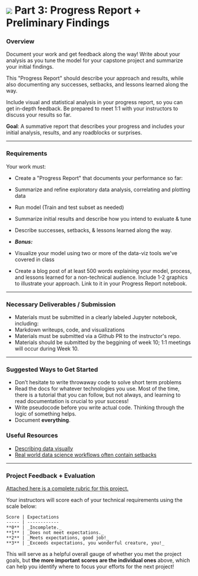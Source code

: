 # ![](https://ga-dash.s3.amazonaws.com/production/assets/logo-9f88ae6c9c3871690e33280fcf557f33.png) Part 3: Progress Report + Preliminary Findings

### Overview

Document your work and get feedback along the way! Write about your analysis as you tune the model for your capstone project and summarize your initial findings.

This "Progress Report" should describe your approach and results, while also documenting any successes, setbacks, and lessons learned along the way.

Include visual and statistical analysis in your progress report, so you can get in-depth feedback. Be prepared to meet 1:1 with your instructors to discuss your results so far.

**Goal**: A summative report that describes your progress and includes your initial analysis, results, and any roadblocks or surprises.

---

### Requirements

Your work must:

- Create a "Progress Report" that documents your performance so far:
 - Summarize and refine exploratory data analysis, correlating and plotting data
 - Run model (Train and test subset as needed)
 - Summarize initial results and describe how you intend to evaluate & tune
 - Describe successes, setbacks, & lessons learned along the way.

- ***Bonus:***
 - Visualize your model using two or more of the data-viz tools we've covered in class 
 - Create a blog post of at least 500 words explaining your model, process, and lessons learned for a non-technical audience. Include 1-2 graphics to illustrate your approach. Link to it in your Progress Report notebook.

---

### Necessary Deliverables / Submission

- Materials must be submitted in a clearly labeled Jupyter notebook, including:
 - Markdown writeups, code, and visualizations
- Materials must be submitted via a Github PR to the instructor's repo.
- Materials should be submitted by the beggining of week 10; 1:1 meetings will occur during Week 10.

---

### Suggested Ways to Get Started

- Don’t hesitate to write throwaway code to solve short term problems
- Read the docs for whatever technologies you use. Most of the time, there is a tutorial that you can follow, but not always, and learning to read documentation is crucial to your success!
- Write pseudocode before you write actual code. Thinking through the logic of something helps.  
- Document **everything**.

### Useful Resources

- [Describing data visually](http://www.statisticsviews.com/details/feature/6314441/Visualising-Statistics-The-importance-of-seeing-not-just-describing-data.html)
- [Real world data science workflows often contain setbacks](https://guerrilla-analytics.net/2015/02/20/data-science-workflows-a-reality-check/)

---

### Project Feedback + Evaluation

[Attached here is a complete rubric for this project.](./part-03-rubric.md)

Your instructors will score each of your technical requirements using the scale below:

    Score | Expectations
    ----- | ------------
    **0** | _Incomplete._
    **1** | _Does not meet expectations._
    **2** | _Meets expectations, good job!_
    **3** | _Exceeds expectations, you wonderful creature, you!_

 This will serve as a helpful overall gauge of whether you met the project goals, but __the more important scores are the individual ones__ above, which can help you identify where to focus your efforts for the next project!
